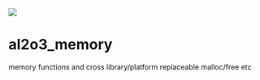 ![](https://github.com/DeanoC/al2o3_memory/workflows/BuildAndTest/badge.svg)

# al2o3_memory
memory functions and cross library/platform replaceable malloc/free etc
